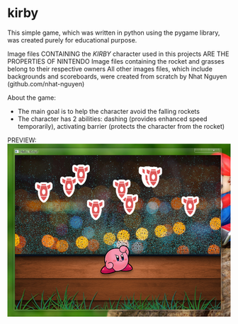 kirby
=====

This simple game, which was written in python using the pygame library, was created purely for educational purpose.

Image files CONTAINING the *KIRBY* character used in this projects ARE THE PROPERTIES OF NINTENDO
Image files containing the rocket and grasses belong to their respective owners 
All other images files, which include backgrounds and scoreboards, were created from scratch by Nhat Nguyen (github.com/nhat-nguyen)

About the game:
  + The main goal is to help the character avoid the falling rockets
  + The character has 2 abilities: dashing (provides enhanced speed temporarily), activating barrier (protects the character from the rocket)

PREVIEW:
  ![alt tag](https://raw.githubusercontent.com/nhat-nguyen/kirby/master/preview.png)
